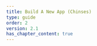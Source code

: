 ```yaml
---
title: Build A New App (Chinses)
type: guide
order: 2
version: 2.1
has_chapter_content: true
---
```

